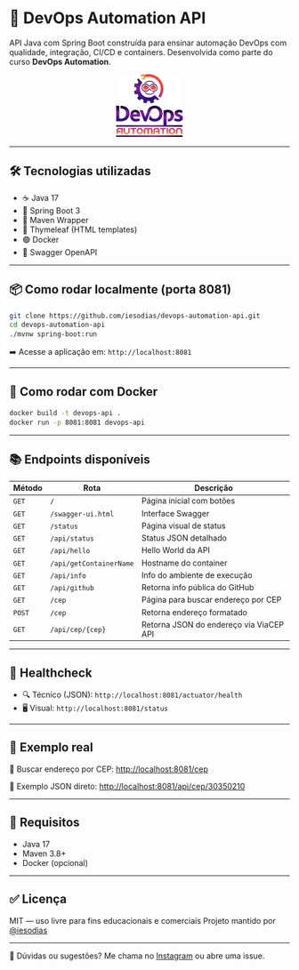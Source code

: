 # 🚀 DevOps Automation API

API Java com Spring Boot construída para ensinar automação DevOps com qualidade, integração, CI/CD e containers.
Desenvolvida como parte do curso **DevOps Automation**.

<p align="center">
  <img src="https://raw.githubusercontent.com/iesodias/devops-automation-api/main/src/main/resources/static/devops.png" alt="DevOps Automation Logo" width="120"/>
</p>

---

## 🛠️ Tecnologias utilizadas

* ☕ Java 17
* 🌱 Spring Boot 3
* 🐘 Maven Wrapper
* 🎨 Thymeleaf (HTML templates)
* 🟣 Docker
* 📘 Swagger OpenAPI

---

## 📦 Como rodar localmente (porta 8081)

```bash
git clone https://github.com/iesodias/devops-automation-api.git
cd devops-automation-api
./mvnw spring-boot:run
```

➡️ Acesse a aplicação em:
`http://localhost:8081`

---

## 🐳 Como rodar com Docker

```bash
docker build -t devops-api .
docker run -p 8081:8081 devops-api
```

---

## 📚 Endpoints disponíveis

| Método | Rota                    | Descrição                               |
| ------ | ----------------------- | --------------------------------------- |
| `GET`  | `/`                     | Página inicial com botões               |
| `GET`  | `/swagger-ui.html`      | Interface Swagger                       |
| `GET`  | `/status`               | Página visual de status                 |
| `GET`  | `/api/status`           | Status JSON detalhado                   |
| `GET`  | `/api/hello`            | Hello World da API                      |
| `GET`  | `/api/getContainerName` | Hostname do container                   |
| `GET`  | `/api/info`             | Info do ambiente de execução            |
| `GET`  | `/api/github`           | Retorna info pública do GitHub          |
| `GET`  | `/cep`                  | Página para buscar endereço por CEP     |
| `POST` | `/cep`                  | Retorna endereço formatado              |
| `GET`  | `/api/cep/{cep}`        | Retorna JSON do endereço via ViaCEP API |

---

## 🧪 Healthcheck

* 🔍 Técnico (JSON): `http://localhost:8081/actuator/health`
* 🖥️ Visual: `http://localhost:8081/status`

---

## 📍 Exemplo real

🔎 Buscar endereço por CEP:
[http://localhost:8081/cep](http://localhost:8081/cep)

🧱 Exemplo JSON direto:
[http://localhost:8081/api/cep/30350210](http://localhost:8081/api/cep/35702s024)

---

## 🧰 Requisitos

* Java 17
* Maven 3.8+
* Docker (opcional)

---

## ✅ Licença

MIT — uso livre para fins educacionais e comerciais
Projeto mantido por [@iesodias](https://github.com/iesodias)

---

💬 Dúvidas ou sugestões? Me chama no [Instagram](https://instagram.com/) ou abre uma issue.

